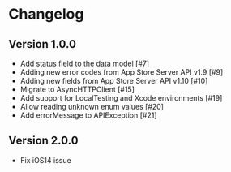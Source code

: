 # Changelog

## Version 1.0.0
- Add status field to the data model [#7]
- Adding new error codes from App Store Server API v1.9 [#9]
- Adding new fields from App Store Server API v1.10 [#10]
- Migrate to AsyncHTTPClient [#15]
- Add support for LocalTesting and Xcode environments [#19]
- Allow reading unknown enum values [#20]
- Add errorMessage to APIException [#21]


## Version 2.0.0
- Fix iOS14 issue
